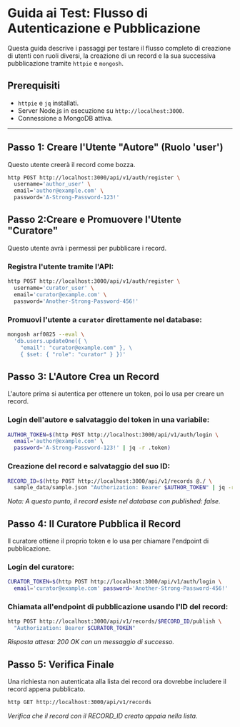 # Guida ai Test: Flusso di Autenticazione e Pubblicazione

Questa guida descrive i passaggi per testare il flusso completo di creazione di utenti con ruoli diversi, la creazione di un record e la sua successiva pubblicazione tramite `httpie` e `mongosh`.

## Prerequisiti

- `httpie` e `jq` installati.
- Server Node.js in esecuzione su `http://localhost:3000`.
- Connessione a MongoDB attiva.

---

## Passo 1: Creare l'Utente "Autore" (Ruolo 'user')

Questo utente creerà il record come bozza.

```bash
http POST http://localhost:3000/api/v1/auth/register \
  username='author_user' \
  email='author@example.com' \
  password='A-Strong-Password-123!' 
```

## Passo 2:Creare e Promuovere l'Utente "Curatore"

Questo utente avrà i permessi per pubblicare i record.

### Registra l'utente tramite l'API:

```bash
http POST http://localhost:3000/api/v1/auth/register \
  username='curator_user' \
  email='curator@example.com' \
  password='Another-Strong-Password-456!'
```

### Promuovi l'utente a `curator` direttamente nel database:

```bash
mongosh arf0825 --eval \ 
  'db.users.updateOne({ \ 
    "email": "curator@example.com" }, \
    { $set: { "role": "curator" } })'
```

## Passo 3: L'Autore Crea un Record

L'autore prima si autentica per ottenere un token, poi lo usa per creare un record.

### Login dell'autore e salvataggio del token in una variabile:

```bash
AUTHOR_TOKEN=$(http POST http://localhost:3000/api/v1/auth/login \ 
  email='author@example.com' \ 
  password='A-Strong-Password-123!' | jq -r .token)
```

### Creazione del record e salvataggio del suo ID:

```bash
RECORD_ID=$(http POST http://localhost:3000/api/v1/records @./ \ 
  sample_data/sample.json "Authorization: Bearer $AUTHOR_TOKEN" | jq -r .record.record.id)
```

*Nota: A questo punto, il record esiste nel database con published: false.*

## Passo 4: Il Curatore Pubblica il Record

Il curatore ottiene il proprio token e lo usa per chiamare l'endpoint di pubblicazione.

### Login del curatore:

```bash
CURATOR_TOKEN=$(http POST http://localhost:3000/api/v1/auth/login \ 
  email='curator@example.com' password='Another-Strong-Password-456!' | jq -r .token)
```

### Chiamata all'endpoint di pubblicazione usando l'ID del record:

```bash
http POST http://localhost:3000/api/v1/records/$RECORD_ID/publish \ 
  "Authorization: Bearer $CURATOR_TOKEN"
```

*Risposta attesa: 200 OK con un messaggio di successo.*

## Passo 5: Verifica Finale

Una richiesta non autenticata alla lista dei record ora dovrebbe includere il record appena pubblicato.

```bash
http GET http://localhost:3000/api/v1/records
```

*Verifica che il record con il RECORD_ID creato appaia nella lista.*
